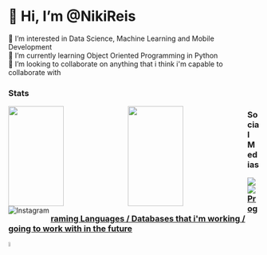 # 👋 Hi, I’m @NikiReis
<div> 👀 I’m interested in Data Science, Machine Learning and Mobile Development </div>
<div> 🌱 I’m currently learning Object Oriented Programming in Python </div>
<div> 💞️ I’m looking to collaborate on anything that i think i'm capable to collaborate with </div>

<h3 align="left"> Stats </h3>
<div>
  <img align="left"  width="47%" height="200em" src="https://github-readme-stats.vercel.app/api?username=nikireis&show_icons=true&theme=calm" />
  <img align="left" width="47%" height="200em"  src="https://github-readme-stats.vercel.app/api/top-langs/?username=nikireis&layout=compact&theme=calm" />
</div>


<h3 align="left"> Social Medias </h3>
<p align="left">
<a href="https://open.spotify.com/user/linekerreis12" target="blank"><img align="left" src="https://img.shields.io/badge/Spotify-1ED760?style=for-the-badge&logo=spotify&logoColor=white" />
<a href="https://www.linkedin.com/in/linekreis/"target="blank"><img align="left" src="https://img.shields.io/badge/linkedin-%230077B5.svg?style=for-the-badge&logo=linkedin&logoColor=white" />
<a href="https://www.instagram.com/linekreis/" target="blank"><img align="left" alt="Instagram" src="https://img.shields.io/badge/Instagram-%23E4405F.svg?style=for-the-badge&logo=Instagram&logoColor=white" />
</p>
  
<h3 align="up"> Programing Languages / Databases that i'm working / going to work with in the future </h3>
<p align="left">
<img width="5%" src="https://cdn.jsdelivr.net/gh/devicons/devicon/icons/python/python-original-wordmark.svg" />
